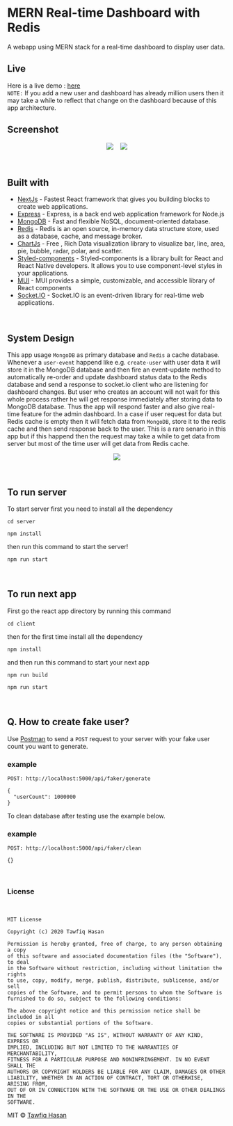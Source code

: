 # MERN Real-time Dashboard with Redis

A webapp using MERN stack for a real-time dashboard to display user data.

## Live

Here is a live demo : [here](https://10md.thedeveloperx.com/)
<br/>
`NOTE:` If you add a new user and dashboard has already million users then it may
take a while to reflect that change on the dashboard because of this app architecture.

## Screenshot

<p align="center">
  <img src="./screenshots/desktop-dashboard.png" style="margin-right:12px"/>
  <img src="./screenshots/mobile-dashboard.png" />
</p>
<br/>

## Built with

- [NextJs](https://nextjs.org/) - Fastest React framework that gives you building blocks to create web applications.
- [Express](https://expressjs.com/) - Express, is a back end web application framework for Node.js
- [MongoDB](https://www.mongodb.com/) - Fast and flexible NoSQL, document-oriented database.
- [Redis](https://redis.io/) - Redis is an open source, in-memory data structure store, used as a database, cache, and message broker.
- [ChartJs](https://www.chartjs.org/) - Free , Rich Data visualization library to visualize bar, line, area, pie, bubble, radar, polar, and scatter.
- [Styled-components](https://styled-components.com/) - Styled-components is a library built for React and React Native developers. It allows you to use component-level styles in your applications.
- [MUI](https://mui.com/) - MUI provides a simple, customizable, and accessible library of React components
- [Socket.IO](https://socket.io/) - Socket.IO is an event-driven library for real-time web applications.

<br/>

## System Design

This app usage `MongoDB` as primary database and `Redis` a cache database. Whenever a `user-event` happend like e.g. `create-user` with user data it will store it in the MongoDB database and then
fire an event-update method to automatically re-order and update dashboard status data to the Redis database and send a response to socket.io client who are listening for dashboard changes. But user who creates an account will not wait for this whole process rather he will get response immediately after storing data to MongoDB database. Thus the app will respond faster and also give real-time feature for the admin dashboard.
In a case if user request for data but Redis cache is empty then it
will fetch data from `MongoDB`, store it to the redis cache and then send response back to the user. This is a rare senario in this app but if this happend then the
request may take a while to get data from server but most of the time user will get data from Redis
cache.

<p align="center">
  <img src="./screenshots/system-design.png" />
</p>

<br/>

## To run server

To start server first you need to install all the dependency

```
cd server
```

```
npm install
```

then run this command to start the server!

```
npm run start
```

<br/>

## To run next app

First go the react app directory by running this command

```
cd client
```

then for the first time install all the dependency

```
npm install
```

and then run this command to start your next app

```
npm run build
```

```
npm run start
```

<br/>

## Q. How to create fake user?

Use [Postman](https://www.postman.com/) to send a `POST` request to your server
with your fake user count you want to generate.

### example

```
POST: http://localhost:5000/api/faker/generate

{
  "userCount": 1000000
}
```

To clean database after testing use the example below.

### example

```
POST: http://localhost:5000/api/faker/clean

{}
```

<br/>

### License

<br/>

```
MIT License

Copyright (c) 2020 Tawfiq Hasan

Permission is hereby granted, free of charge, to any person obtaining a copy
of this software and associated documentation files (the "Software"), to deal
in the Software without restriction, including without limitation the rights
to use, copy, modify, merge, publish, distribute, sublicense, and/or sell
copies of the Software, and to permit persons to whom the Software is
furnished to do so, subject to the following conditions:

The above copyright notice and this permission notice shall be included in all
copies or substantial portions of the Software.

THE SOFTWARE IS PROVIDED "AS IS", WITHOUT WARRANTY OF ANY KIND, EXPRESS OR
IMPLIED, INCLUDING BUT NOT LIMITED TO THE WARRANTIES OF MERCHANTABILITY,
FITNESS FOR A PARTICULAR PURPOSE AND NONINFRINGEMENT. IN NO EVENT SHALL THE
AUTHORS OR COPYRIGHT HOLDERS BE LIABLE FOR ANY CLAIM, DAMAGES OR OTHER
LIABILITY, WHETHER IN AN ACTION OF CONTRACT, TORT OR OTHERWISE, ARISING FROM,
OUT OF OR IN CONNECTION WITH THE SOFTWARE OR THE USE OR OTHER DEALINGS IN THE
SOFTWARE.
```

MIT © [Tawfiq Hasan](https://github.com/TawfiqHasan58)
